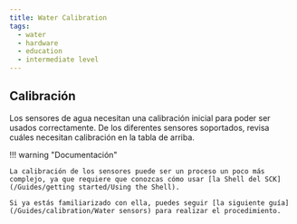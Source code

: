 ```yaml
---
title: Water Calibration
tags:
  - water
  - hardware
  - education
  - intermediate level
---
```


## Calibración

Los sensores de agua necesitan una calibración inicial para poder ser usados correctamente. De los diferentes sensores soportados, revisa cuáles necesitan calibración en la tabla de arriba.

!!! warning "Documentación"

	La calibración de los sensores puede ser un proceso un poco más complejo, ya que requiere que conozcas cómo usar [la Shell del SCK](/Guides/getting started/Using the Shell).

	Si ya estás familiarizado con ella, puedes seguir [la siguiente guía](/Guides/calibration/Water sensors) para realizar el procedimiento.
